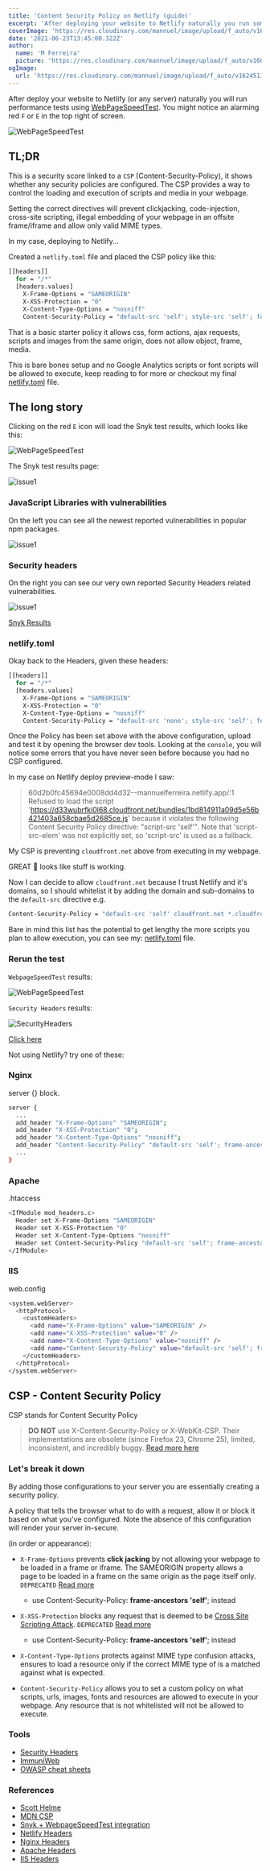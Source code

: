 ```yaml
---
title: 'Content Security Policy on Netlify (guide)'
excerpt: 'After deploying your website to Netlify naturally you run some performance tests using WebPageSpeedTest. You might notice and alarming red "F" or "E" in the top right of the screen.'
coverImage: 'https://res.cloudinary.com/mannuel/image/upload/f_auto/v1624511388/images/netlify-secure.png'
date: '2021-06-23T13:45:00.322Z'
author:
  name: 'M Ferreira'
  picture: 'https://res.cloudinary.com/mannuel/image/upload/f_auto/v1604067445/images/mee.jpg'
ogImage:
  url: 'https://res.cloudinary.com/mannuel/image/upload/f_auto/v1624511388/images/netlify-secure.png'
---
```


After deploy your website to Netlify (or any server) naturally you will run performance tests using [WebPageSpeedTest](https://www.webpagetest.org/). You might notice an alarming red `F` or `E` in the top right of screen.

![WebPageSpeedTest](/assets/blog/content-security-policy-on-netlify-guide/webpagespeedtest_0001.png)

## TL;DR

This is a security score linked to a `CSP` (Content-Security-Policy), it shows whether any security policies are configured. The CSP provides a way to control the loading and execution of scripts and media in your webpage.

Setting the correct directives will prevent clickjacking, code-injection, cross-site scripting, illegal embedding of your webpage in an offsite frame/iframe and allow only valid MIME types.

In my case, deploying to Netlify...

Created a `netlify.toml` file and placed the CSP policy like this:

```bash
[[headers]]
  for = "/*"
  [headers.values]
    X-Frame-Options = "SAMEORIGIN"
    X-XSS-Protection = "0"
    X-Content-Type-Options = "nosniff"
    Content-Security-Policy = "default-src 'self'; style-src 'self'; form-action 'self'; script-src 'self'; connect-src 'self'; img-src 'self'; base-uri 'self';"
```

That is a basic starter policy it allows css, form actions, ajax requests, scripts and images from the same origin, does not allow object, frame, media.

This is bare bones setup and no Google Analytics scripts or font scripts will be allowed to execute, keep reading to for more or checkout my final [netlify.toml](https://github.com/mannuelf/mannuelferreira.com_nextjs/blob/main/netlify.toml#L15) file.

## The long story

Clicking on the red `E` icon will load the Snyk test results, which looks like this:

![WebPageSpeedTest](/assets/blog/content-security-policy-on-netlify-guide/webpagespeedtest_0001.png)

The Snyk test results page:

![issue1](/assets/blog/content-security-policy-on-netlify-guide/snyk_001.png)

### JavaScript Libraries with vulnerabilities

On the left you can see all the newest reported vulnerabilities in popular npm packages.

![issue1](/assets/blog/content-security-policy-on-netlify-guide/snyk_002.png)

### Security headers

On the right you can see our very own reported Security Headers related vulnerabilities.

![issue1](/assets/blog/content-security-policy-on-netlify-guide/snyk_003.png)

[Snyk Results](https://snyk.io/test/website-scanner/?test=210622_AiDcMX_c311f91860c1b197dd104d0454678220&utm_medium=referral&utm_source=webpagetest&utm_campaign=website-scanner)

### netlify.toml

Okay back to the Headers, given these headers:

```bash
[[headers]]
  for = "/*"
  [headers.values]
    X-Frame-Options = "SAMEORIGIN"
    X-XSS-Protection = "0"
    X-Content-Type-Options = "nosniff"
    Content-Security-Policy = "default-src 'none'; style-src 'self'; form-action 'self'; script-src 'self'; connect-src 'self'; img-src 'self'; base-uri 'self';"
```

Once the Policy has been set above with the above configuration, upload and test it by opening the browser dev tools. Looking at the `console`, you will notice some errors that you have never seen before because you had no CSP configured.

In my case on Netlify deploy preview-mode I saw:

> 60d2b0fc45694e0008dd4d32--mannuelferreira.netlify.app/:1 Refused to load the script 'https://d33wubrfki0l68.cloudfront.net/bundles/1bd814911a09d5e56b421403a658cbae5d2685ce.js' because it violates the following Content Security Policy directive: "script-src 'self'". Note that 'script-src-elem' was not explicitly set, so 'script-src' is used as a fallback.

My CSP is preventing `cloudfront.net` above from executing in my webpage.

GREAT 🚀 looks like stuff is working.

Now I can decide to allow `cloudfront.net` because I trust Netlify and it's domains, so I should whitelist it by adding the domain and sub-domains to the `default-src` directive e.g.

```bash
Content-Security-Policy = "default-src 'self' cloudfront.net *.cloudfront.net; frame-ancestors 'self'; form-action 'self'"
```

Bare in mind this list has the potential to get lengthy the more scripts you plan to allow execution, you can see my: [netlify.toml](https://github.com/mannuelf/mannuelferreira.com_nextjs/blob/main/netlify.toml#L15) file.

### Rerun the test

`WebpageSpeedTest` results:

![WebPageSpeedTest](/assets/blog/content-security-policy-on-netlify-guide/webpagespeedtest_success.png)

`Security Headers` results:

![SecurityHeaders](/assets/blog/content-security-policy-on-netlify-guide/security-headers-result.png)

[Click here](https://securityheaders.com/?q=www.mannuelferreira.com&followRedirects=on)

Not using Netlify? try one of these:

### Nginx

server {} block.

```bash
server {
  ...
  add_header "X-Frame-Options" "SAMEORIGIN";
  add_header "X-XSS-Protection" "0";
  add_header "X-Content-Type-Options" "nosniff";
  add_header "Content-Security-Policy" "default-src 'self'; frame-ancestors 'self'; form-action 'self'";
  ...
}
```

### Apache

.htaccess

```bash
<IfModule mod_headers.c>
  Header set X-Frame-Options "SAMEORIGIN"
  Header set X-XSS-Protection "0"
  Header set X-Content-Type-Options "nosniff"
  Header set Content-Security-Policy "default-src 'self'; frame-ancestors 'self'; form-action 'self'"
</IfModule>
```

### IIS

web.config

```bash
<system.webServer>
  <httpProtocol>
    <customHeaders>
      <add name="X-Frame-Options" value="SAMEORIGIN" />
      <add name="X-XSS-Protection" value="0" />
      <add name="X-Content-Type-Options" value="nosniff" />
      <add name="Content-Security-Policy" value="default-src 'self'; frame-ancestors 'self'; form-action 'self'" />
    </customHeaders>
  </httpProtocol>
</system.webServer>
```

## CSP - Content Security Policy

CSP stands for Content Security Policy

> **DO NOT** use X-Content-Security-Policy or X-WebKit-CSP. Their implementations are obsolete (since Firefox 23, Chrome 25), limited, inconsistent, and incredibly buggy. [Read more here](https://cheatsheetseries.owasp.org/cheatsheets/Content_Security_Policy_Cheat_Sheet.html#http-headers)

### Let's break it down

By adding those configurations to your server you are essentially creating a security policy.

A policy that tells the browser what to do with a request, allow it or block it based on what you've configured. Note the absence of this configuration will render your server in-secure.

(in order or appearance):

- `X-Frame-Options` prevents **click jacking** by not allowing your webpage to be loaded in a frame or iframe. The SAMEORIGIN property allows a page to be loaded in a frame on the same origin as the page itself only. `DEPRECATED` [Read more](https://cheatsheetseries.owasp.org/cheatsheets/Clickjacking_Defense_Cheat_Sheet.html#x-frame-options-header-types)

  - use Content-Security-Policy: **frame-ancestors 'self'**; instead

- `X-XSS-Protection` blocks any request that is deemed to be [Cross Site Scripting Attack](#CrossSiteScriptingAttack). `DEPRECATED` [Read more](https://cheatsheetseries.owasp.org/cheatsheets/Cross_Site_Scripting_Prevention_Cheat_Sheet.html#x-xss-protection-header)
  - use Content-Security-Policy: **frame-ancestors 'self'**; instead
- `X-Content-Type-Options` protects against MIME type confusion attacks, ensures to load a resource only if the correct MIME type of is a matched against what is expected.
- `Content-Security-Policy` allows you to set a custom policy on what scripts, urls, images, fonts and resources are allowed to execute in your webpage. Any resource that is not whitelisted will not be allowed to execute.

### Tools

- [Security Headers](https://securityheaders.com/)
- [ImmuniWeb](https://www.immuniweb.com/websec/)
- [OWASP cheat sheets](https://github.com/OWASP/CheatSheetSeries)

### References

- [Scott Helme](https://scotthelme.co.uk/content-security-policy-an-introduction/)
- [MDN CSP](https://developer.mozilla.org/en-US/docs/Web/HTTP/Headers/Content-Security-Policy/default-src)
- [Snyk + WebpageSpeedTest integration](blog/test-website-security-with-webpagetest-integration/)
- [Netlify Headers](https://docs.netlify.com/routing/headers/)
- [Nginx Headers](https://www.nginx.com/resources/wiki/start/topics/examples/server_blocks/)
- [Apache Headers](https://httpd.apache.org/docs/current/mod/mod_headers.html)
- [IIS Headers](https://docs.microsoft.com/en-us/iis/configuration/system.webserver/httpprotocol/customheaders/)
